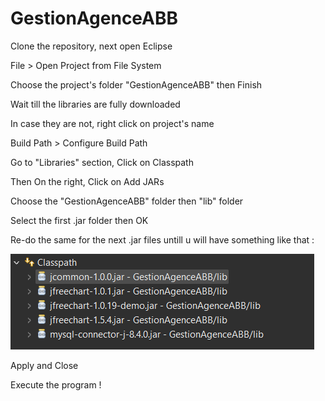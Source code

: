 # GestionAgenceABB

Clone the repository, next open Eclipse

File > Open Project from File System

Choose the project's folder "GestionAgenceABB" then Finish

Wait till the libraries are fully downloaded

In case they are not, right click on project's name

Build Path > Configure Build Path

Go to "Libraries" section, Click on Classpath

Then On the right, Click on Add JARs

Choose the "GestionAgenceABB" folder then "lib" folder

Select the first .jar folder then OK

Re-do the same for the next .jar files untill u will have something like that :

![Capture](./images/capture.png)

Apply and Close

Execute the program !



 
